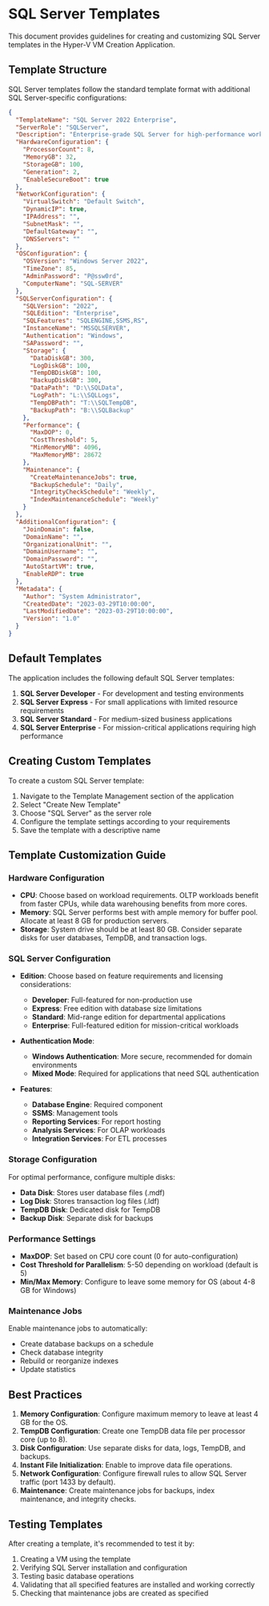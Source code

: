 # SQL Server Templates

This document provides guidelines for creating and customizing SQL Server templates in the Hyper-V VM Creation Application.

## Template Structure

SQL Server templates follow the standard template format with additional SQL Server-specific configurations:

```json
{
  "TemplateName": "SQL Server 2022 Enterprise",
  "ServerRole": "SQLServer",
  "Description": "Enterprise-grade SQL Server for high-performance workloads",
  "HardwareConfiguration": {
    "ProcessorCount": 8,
    "MemoryGB": 32,
    "StorageGB": 100,
    "Generation": 2,
    "EnableSecureBoot": true
  },
  "NetworkConfiguration": {
    "VirtualSwitch": "Default Switch",
    "DynamicIP": true,
    "IPAddress": "",
    "SubnetMask": "",
    "DefaultGateway": "",
    "DNSServers": ""
  },
  "OSConfiguration": {
    "OSVersion": "Windows Server 2022",
    "TimeZone": 85,
    "AdminPassword": "P@ssw0rd",
    "ComputerName": "SQL-SERVER"
  },
  "SQLServerConfiguration": {
    "SQLVersion": "2022",
    "SQLEdition": "Enterprise",
    "SQLFeatures": "SQLENGINE,SSMS,RS",
    "InstanceName": "MSSQLSERVER",
    "Authentication": "Windows",
    "SAPassword": "",
    "Storage": {
      "DataDiskGB": 300,
      "LogDiskGB": 100,
      "TempDBDiskGB": 100,
      "BackupDiskGB": 300,
      "DataPath": "D:\\SQLData",
      "LogPath": "L:\\SQLLogs",
      "TempDBPath": "T:\\SQLTempDB",
      "BackupPath": "B:\\SQLBackup"
    },
    "Performance": {
      "MaxDOP": 0,
      "CostThreshold": 5,
      "MinMemoryMB": 4096,
      "MaxMemoryMB": 28672
    },
    "Maintenance": {
      "CreateMaintenanceJobs": true,
      "BackupSchedule": "Daily",
      "IntegrityCheckSchedule": "Weekly",
      "IndexMaintenanceSchedule": "Weekly"
    }
  },
  "AdditionalConfiguration": {
    "JoinDomain": false,
    "DomainName": "",
    "OrganizationalUnit": "",
    "DomainUsername": "",
    "DomainPassword": "",
    "AutoStartVM": true,
    "EnableRDP": true
  },
  "Metadata": {
    "Author": "System Administrator",
    "CreatedDate": "2023-03-29T10:00:00",
    "LastModifiedDate": "2023-03-29T10:00:00",
    "Version": "1.0"
  }
}
```

## Default Templates

The application includes the following default SQL Server templates:

1. **SQL Server Developer** - For development and testing environments
2. **SQL Server Express** - For small applications with limited resource requirements
3. **SQL Server Standard** - For medium-sized business applications
4. **SQL Server Enterprise** - For mission-critical applications requiring high performance

## Creating Custom Templates

To create a custom SQL Server template:

1. Navigate to the Template Management section of the application
2. Select "Create New Template"
3. Choose "SQL Server" as the server role
4. Configure the template settings according to your requirements
5. Save the template with a descriptive name

## Template Customization Guide

### Hardware Configuration

- **CPU**: Choose based on workload requirements. OLTP workloads benefit from faster CPUs, while data warehousing benefits from more cores.
- **Memory**: SQL Server performs best with ample memory for buffer pool. Allocate at least 8 GB for production servers.
- **Storage**: System drive should be at least 80 GB. Consider separate disks for user databases, TempDB, and transaction logs.

### SQL Server Configuration

- **Edition**: Choose based on feature requirements and licensing considerations:
  - **Developer**: Full-featured for non-production use
  - **Express**: Free edition with database size limitations
  - **Standard**: Mid-range edition for departmental applications
  - **Enterprise**: Full-featured edition for mission-critical workloads

- **Authentication Mode**:
  - **Windows Authentication**: More secure, recommended for domain environments
  - **Mixed Mode**: Required for applications that need SQL authentication

- **Features**:
  - **Database Engine**: Required component
  - **SSMS**: Management tools
  - **Reporting Services**: For report hosting
  - **Analysis Services**: For OLAP workloads
  - **Integration Services**: For ETL processes

### Storage Configuration

For optimal performance, configure multiple disks:

- **Data Disk**: Stores user database files (.mdf)
- **Log Disk**: Stores transaction log files (.ldf)
- **TempDB Disk**: Dedicated disk for TempDB
- **Backup Disk**: Separate disk for backups

### Performance Settings

- **MaxDOP**: Set based on CPU core count (0 for auto-configuration)
- **Cost Threshold for Parallelism**: 5-50 depending on workload (default is 5)
- **Min/Max Memory**: Configure to leave some memory for OS (about 4-8 GB for Windows)

### Maintenance Jobs

Enable maintenance jobs to automatically:
- Create database backups on a schedule
- Check database integrity
- Rebuild or reorganize indexes
- Update statistics

## Best Practices

1. **Memory Configuration**: Configure maximum memory to leave at least 4 GB for the OS.
2. **TempDB Configuration**: Create one TempDB data file per processor core (up to 8).
3. **Disk Configuration**: Use separate disks for data, logs, TempDB, and backups.
4. **Instant File Initialization**: Enable to improve data file operations.
5. **Network Configuration**: Configure firewall rules to allow SQL Server traffic (port 1433 by default).
6. **Maintenance**: Create maintenance jobs for backups, index maintenance, and integrity checks.

## Testing Templates

After creating a template, it's recommended to test it by:

1. Creating a VM using the template
2. Verifying SQL Server installation and configuration
3. Testing basic database operations
4. Validating that all specified features are installed and working correctly
5. Checking that maintenance jobs are created as specified 